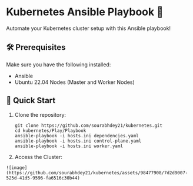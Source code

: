 # Kubernetes Ansible Playbook 🚀

Automate your Kubernetes cluster setup with this Ansible playbook!

## 🛠 Prerequisites

Make sure you have the following installed:

- Ansible 
- Ubuntu 22.04 Nodes (Master and Worker Nodes)

## 🚀 Quick Start

1. Clone the repository:
   ```
   git clone https://github.com/sourabhdey21/kubernetes.git
   cd kubernetes/Play/Playbook
   ansible-playbook -i hosts.ini dependencies.yaml
   ansible-playbook -i hosts.ini control-plane.yaml
   ansible-playbook -i hosts.ini worker.yaml
   ```

 2. Access the Cluster:
   ```
   ![image](https://github.com/sourabhdey21/kubernetes/assets/98477908/7d2d9007-525d-41d5-9596-fa6516c30b44)
   ```

